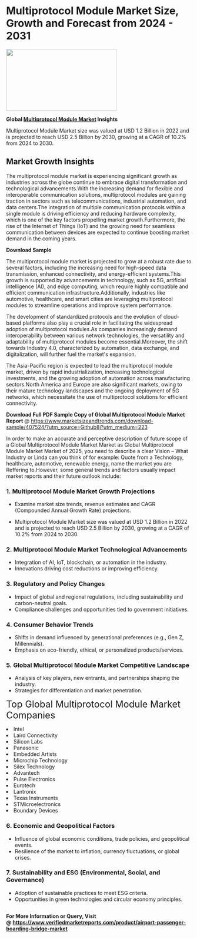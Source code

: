 <H1>Multiprotocol Module Market Size, Growth and Forecast from 2024 - 2031</H1><img class="aligncenter size-medium wp-image-584254" src="https://thirdeyenews.in/wp-content/uploads/2024/09/Global-Market-Research-300x168.jpeg" alt="" width="300" height="168" /><p><strong>Global&nbsp;<a href="https://www.marketsizeandtrends.com/download-sample/407524/?utm_source=Github8j?utm_medium=223">Multiprotocol Module Market</a> Insights</strong></p><p>Multiprotocol Module Market size was valued at USD 1.2 Billion in 2022 and is projected to reach USD 2.5 Billion by 2030, growing at a CAGR of 10.2% from 2024 to 2030.</p><p><h2>Market Growth Insights</h2> <p>The multiprotocol module market is experiencing significant growth as industries across the globe continue to embrace digital transformation and technological advancements.With the increasing demand for flexible and interoperable communication solutions, multiprotocol modules are gaining traction in sectors such as telecommunications, industrial automation, and data centers.The integration of multiple communication protocols within a single module is driving efficiency and reducing hardware complexity, which is one of the key factors propelling market growth.Furthermore, the rise of the Internet of Things (IoT) and the growing need for seamless communication between devices are expected to continue boosting market demand in the coming years.</p> <p><strong>Download Sample</strong></p> <p>The multiprotocol module market is projected to grow at a robust rate due to several factors, including the increasing need for high-speed data transmission, enhanced connectivity, and energy-efficient systems.This growth is supported by advancements in technology, such as 5G, artificial intelligence (AI), and edge computing, which require highly compatible and efficient communication infrastructure.Additionally, industries like automotive, healthcare, and smart cities are leveraging multiprotocol modules to streamline operations and improve system performance.</p> <p>The development of standardized protocols and the evolution of cloud-based platforms also play a crucial role in facilitating the widespread adoption of multiprotocol modules.As companies increasingly demand interoperability between various network technologies, the versatility and adaptability of multiprotocol modules become essential.Moreover, the shift towards Industry 4.0, characterized by automation, data exchange, and digitalization, will further fuel the market's expansion.</p> <p>The Asia-Pacific region is expected to lead the multiprotocol module market, driven by rapid industrialization, increasing technological investments, and the growing adoption of automation across manufacturing sectors.North America and Europe are also significant markets, owing to their mature technology landscapes and the ongoing deployment of 5G networks, which necessitate the use of multiprotocol solutions for efficient connectivity.</p> <p><span class=""><strong>Download Full PDF Sample Copy of Global Multiprotocol Module Market Report</strong> @ <a href="https://www.marketsizeandtrends.com/download-sample/407524/?utm_source=Github8j?utm_medium=223" target="_blank">https://www.marketsizeandtrends.com/download-sample/407524/?utm_source=Github8j?utm_medium=223</a></span></p><p>In order to make an accurate and perceptive description of future scope of a Global&nbsp;Multiprotocol Module Market Market as Global&nbsp;Multiprotocol Module Market Market of 2025, you need to describe a clear Vision &ndash; What Industry or Linda can you think of for example: Quote from a Technology, healthcare, automotive, renewable energy, name the market you are Reffering to.However, some general trends and factors usually impact market reports and their future outlook include:</p><h3>1.&nbsp;<strong>Multiprotocol Module Market Growth Projections</strong></h3><ul><li>Examine market size trends, revenue estimates and CAGR (Compounded Annual Growth Rate) projections.</li><li><p>Multiprotocol Module Market size was valued at USD 1.2 Billion in 2022 and is projected to reach USD 2.5 Billion by 2030, growing at a CAGR of 10.2% from 2024 to 2030.</p></li></ul><h3>2.&nbsp;<strong>Multiprotocol Module Market Technological Advancements</strong></h3><ul><li>Integration of AI, IoT, blockchain, or automation in the industry.</li><li>Innovations driving cost reductions or improving efficiency.</li></ul><h3>3.&nbsp;<strong>Regulatory and Policy Changes</strong></h3><ul><li>Impact of global and regional regulations, including sustainability and carbon-neutral goals.</li><li>Compliance challenges and opportunities tied to government initiatives.</li></ul><h3>4.&nbsp;<strong>Consumer Behavior Trends</strong></h3><ul><li>Shifts in demand influenced by generational preferences (e.g., Gen Z, Millennials).</li><li>Emphasis on eco-friendly, ethical, or personalized products/services.</li></ul><h3>5.&nbsp;<strong>Global Multiprotocol Module Market Competitive Landscape</strong></h3><ul><li>Analysis of key players, new entrants, and partnerships shaping the industry.</li><li>Strategies for differentiation and market penetration.</li></ul><p data-pm-slice="1 1 []"><span style="color: inherit; font-family: inherit; font-size: 25px;">Top Global Multiprotocol Module Market Companies</span></p><div class="" data-test-id=""><p><li>Intel</li><li> Laird Connectivity</li><li> Silicon Labs</li><li> Panasonic</li><li> Embedded Artists</li><li> Microchip Technology</li><li> Silex Technology</li><li> Advantech</li><li> Pulse Electronics</li><li> Eurotech</li><li> Lantronix</li><li> Texas Instruments</li><li> STMicroelectronics</li><li> Boundary Devices</li></p></div><h3>6.&nbsp;<strong>Economic and Geopolitical Factors</strong></h3><ul><li>Influence of global economic conditions, trade policies, and geopolitical events.</li><li>Resilience of the market to inflation, currency fluctuations, or global crises.</li></ul><h3>7.&nbsp;<strong>Sustainability and ESG (Environmental, Social, and Governance)</strong></h3><ul><li>Adoption of sustainable practices to meet ESG criteria.</li><li>Opportunities in green technologies and circular economy principles.</li></ul><h2><strong style="font-size: 14px;">For More Information or Query, Visit @&nbsp;</strong><a style="background-color: #ffffff; font-size: 14px;" href="https://www.marketsizeandtrends.com/report/multiprotocol-module-market/" target="_blank">https://www.verifiedmarketreports.com/product/airport-passenger-boarding-bridge-market</a></h2>